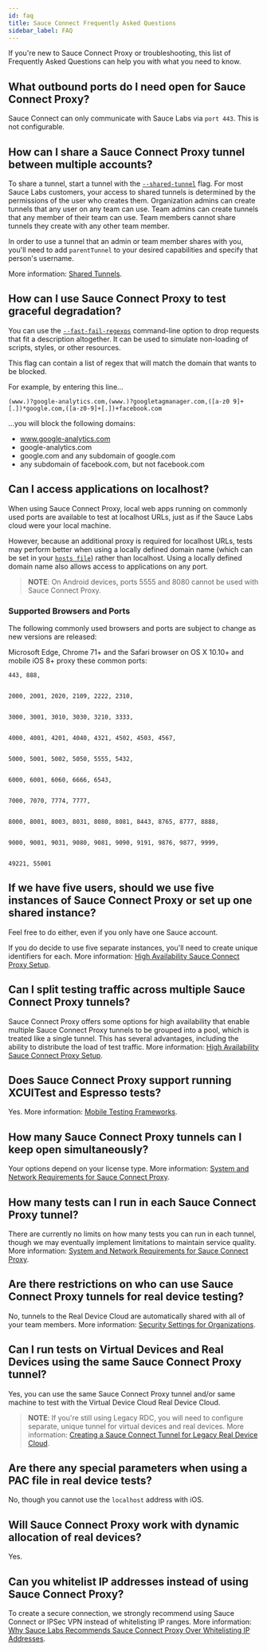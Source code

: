 ```yaml
---
id: faq
title: Sauce Connect Frequently Asked Questions
sidebar_label: FAQ
---
```


If you're new to Sauce Connect Proxy or troubleshooting, this list of Frequently Asked Questions can help you with what you need to know.


## What outbound ports do I need open for Sauce Connect Proxy?

Sauce Connect can only communicate with Sauce Labs via `port 443`. This is not configurable.

## How can I share a Sauce Connect Proxy tunnel between multiple accounts?

To share a tunnel, start a tunnel with the [`--shared-tunnel`](https://wiki.saucelabs.com/display/DOCS/Sauce+Connect+Proxy+Command-Line+Quick+Reference+Guide#SauceConnectProxyCommandLineQuickReferenceGuide---shared-tunnel) flag. For most Sauce Labs customers, your access to shared tunnels is determined by the permissions of the user who creates them. Organization admins can create tunnels that any user on any team can use. Team admins can create tunnels that any member of their team can use. Team members cannot share tunnels they create with any other team member.

In order to use a tunnel that an admin or team member shares with you, you'll need to add `parentTunnel` to your desired capabilities and specify that person's username.

More information: [Shared Tunnels](https://wiki.saucelabs.com/display/DOCS/Test+Configuration+Options#TestConfigurationOptions-SharedTunnels).


## How can I use Sauce Connect Proxy to test graceful degradation?

You can use the [`--fast-fail-regexps`](https://wiki.saucelabs.com/display/DOCS/Sauce+Connect+Proxy+Command-Line+Quick+Reference+Guide#SauceConnectProxyCommandLineQuickReferenceGuide---fast-fail-regexps) command-line option to drop requests that fit a description altogether. It can be used to simulate non-loading of scripts, styles, or other resources.

This flag can contain a list of regex that will match the domain that wants to be blocked.

For example, by entering this line...

`(www.)?google-analytics.com,(www.)?googletagmanager.com,([a-z0 9]+[.])*google.com,([a-z0-9]+[.])+facebook.com`

...you will block the following domains:

*   www.google-analytics.com
*   google-analytics.com
*   google.com and any subdomain of google.com
*   any subdomain of facebook.com, but not facebook.com


## Can I access applications on localhost?

When using Sauce Connect Proxy, local web apps running on commonly used ports are available to test at localhost URLs, just as if the Sauce Labs cloud were your local machine.

However, because an additional proxy is required for localhost URLs, tests may perform better when using a locally defined domain name (which can be set in your [`hosts file`](http://en.wikipedia.org/wiki/Hosts_file)) rather than localhost. Using a locally defined domain name also allows access to applications on any port.

>**NOTE**: On Android devices, ports 5555 and 8080 cannot be used with Sauce Connect Proxy.

### Supported Browsers and Ports

The following commonly used browsers and ports are subject to change as new versions are released:

Microsoft Edge, Chrome 71+ and the Safari browser on OS X 10.10+ and mobile iOS 8+ proxy these common ports:

    443, 888,


    2000, 2001, 2020, 2109, 2222, 2310,


    3000, 3001, 3010, 3030, 3210, 3333,


    4000, 4001, 4201, 4040, 4321, 4502, 4503, 4567,


    5000, 5001, 5002, 5050, 5555, 5432,


    6000, 6001, 6060, 6666, 6543,


    7000, 7070, 7774, 7777,


    8000, 8001, 8003, 8031, 8080, 8081, 8443, 8765, 8777, 8888,


    9000, 9001, 9031, 9080, 9081, 9090, 9191, 9876, 9877, 9999,


    49221, 55001


## If we have five users, should we use five instances of Sauce Connect Proxy or set up one shared instance?

Feel free to do either, even if you only have one Sauce account.

If you do decide to use five separate instances, you'll need to create unique identifiers for each. More information: [High Availability Sauce Connect Proxy Setup](https://wiki.saucelabs.com/display/DOCS/High+Availability+Sauce+Connect+Proxy+Setup).


## Can I split testing traffic across multiple Sauce Connect Proxy tunnels?

Sauce Connect Proxy offers some options for high availability that enable multiple Sauce Connect Proxy tunnels to be grouped into a pool, which is treated like a single tunnel. This has several advantages, including the ability to distribute the load of test traffic. More information: [High Availability Sauce Connect Proxy Setup](https://wiki.saucelabs.com/display/DOCS/High+Availability+Sauce+Connect+Proxy+Setup).


## Does Sauce Connect Proxy support running XCUITest and Espresso tests?

Yes. More information: [Mobile Testing Frameworks](https://wiki.saucelabs.com/display/DOCS/Mobile+Testing+Frameworks).


## How many Sauce Connect Proxy tunnels can I keep open simultaneously?

Your options depend on your license type. More information: [System and Network Requirements for Sauce Connect Proxy](https://wiki.saucelabs.com/display/DOCS/System+and+Network+Requirements+for+Sauce+Connect+Proxy).


## How many tests can I run in each Sauce Connect Proxy tunnel?

There are currently no limits on how many tests you can run in each tunnel, though we may eventually implement limitations to maintain service quality. More information: [System and Network Requirements for Sauce Connect Proxy](https://wiki.saucelabs.com/display/DOCS/System+and+Network+Requirements+for+Sauce+Connect+Proxy).


## Are there restrictions on who can use Sauce Connect Proxy tunnels for real device testing?

No, tunnels to the Real Device Cloud are automatically shared with all of your team members. More information: [Security Settings for Organizations](https://wiki.saucelabs.com/display/DOCS/Security+Settings+for+Organizations).


## Can I run tests on Virtual Devices and Real Devices using the same Sauce Connect Proxy tunnel?

Yes, you can use the same Sauce Connect Proxy tunnel and/or same machine to test with the Virtual Device Cloud Real Device Cloud.

>**NOTE**: If you're still using Legacy RDC, you will need to configure separate, unique tunnel for virtual devices and real devices. More information: [Creating a Sauce Connect Tunnel for Legacy Real Device Cloud](https://wiki.saucelabs.com/display/DOCS/Creating+a+Sauce+Connect+Tunnel+for+Legacy+Real+Device+Cloud).


## Are there any special parameters when using a PAC file in real device tests?

No, though you cannot use the `localhost` address with iOS.


## Will Sauce Connect Proxy work with dynamic allocation of real devices?

Yes.


## Can you whitelist IP addresses instead of using Sauce Connect Proxy?

To create a secure connection, we strongly recommend using Sauce Connect or IPSec VPN instead of whitelisting IP ranges. More information: [Why Sauce Labs Recommends Sauce Connect Proxy Over Whitelisting IP Addresses](https://wiki.saucelabs.com/display/DOCS/Why+Sauce+Labs+Recommends+Sauce+Connect+Proxy+Over+Whitelisting+IP+Addresses).

